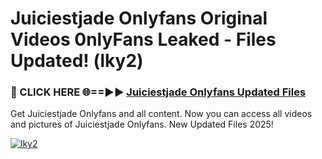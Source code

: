 # Juiciestjade Onlyfans Original Videos 0nlyFans Leaked - Files Updated! (lky2)

<h3>🔴 CLICK HERE 🌐==►► <a href="https://tinyurl.com/ehrbuxhb" rel="nofollow">Juiciestjade Onlyfans Updated Files</a></h3>

Get Juiciestjade Onlyfans and all content. Now you can access all videos and pictures of Juiciestjade Onlyfans. New Updated Files 2025!

[![lky2](https://i.imgur.com/lVYEuWS.gif)](https://tinyurl.com/ehrbuxhb)
